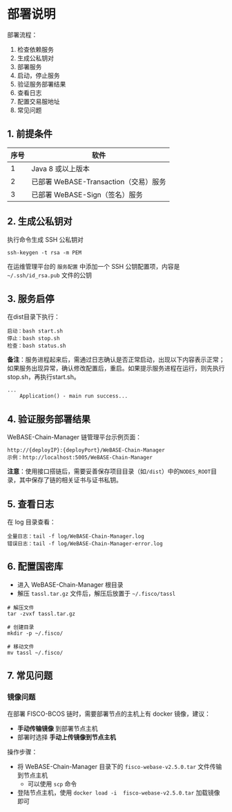 # 部署说明

部署流程：

1. 检查依赖服务
2. 生成公私钥对
3. 部署服务
4. 启动，停止服务
5. 验证服务部署结果
6. 查看日志
7. 配置交易服地址
8. 常见问题

## 1. 前提条件

| 序号 | 软件           |
| ---- | ------------------- |
| 1    | Java 8 或以上版本     |
| 2    | 已部署 WeBASE-Transaction（交易）服务|
| 3    | 已部署 WeBASE-Sign（签名）服务|
    
## 2. 生成公私钥对

执行命令生成 SSH 公私钥对

```shell
ssh-keygen -t rsa -m PEM
```

在运维管理平台的 `服务配置` 中添加一个 SSH 公钥配置项，内容是 `~/.ssh/id_rsa.pub` 文件的公钥


## 3. 服务启停

在dist目录下执行：
```shell
启动：bash start.sh
停止：bash stop.sh
检查：bash status.sh
```
**备注**：服务进程起来后，需通过日志确认是否正常启动，出现以下内容表示正常；如果服务出现异常，确认修改配置后，重启。如果提示服务进程在运行，则先执行stop.sh，再执行start.sh。

```
...
	Application() - main run success...
```

## 4. 验证服务部署结果

WeBASE-Chain-Manager 链管理平台示例页面：

```
http://{deployIP}:{deployPort}/WeBASE-Chain-Manager
示例：http://localhost:5005/WeBASE-Chain-Manager
```

**注意**：使用接口搭链后，需要妥善保存项目目录（如`/dist`）中的`NODES_ROOT`目录，其中保存了链的相关证书与证书私钥。


## 5. 查看日志

在 log 目录查看：
```shell
全量日志：tail -f log/WeBASE-Chain-Manager.log
错误日志：tail -f log/WeBASE-Chain-Manager-error.log
```


## 6. 配置国密库

* 进入 WeBASE-Chain-Manager 根目录
* 解压 `tassl.tar.gz` 文件后，解压后放置于 `~/.fisco/tassl`

```shell
# 解压文件
tar -zvxf tassl.tar.gz

# 创建目录
mkdir -p ~/.fisco/

# 移动文件
mv tassl ~/.fisco/
```

## 7. 常见问题
### 镜像问题
在部署 FISCO-BCOS 链时，需要部署节点的主机上有 docker 镜像，建议：
* **手动传输镜像** 到部署节点主机
* 部署时选择 **手动上传镜像到节点主机**

操作步骤：
* 将 WeBASE-Chain-Manager 目录下的 `fisco-webase-v2.5.0.tar` 文件传输到节点主机
    * 可以使用 `scp` 命令
* 登陆节点主机，使用 `docker load -i  fisco-webase-v2.5.0.tar` 加载镜像即可